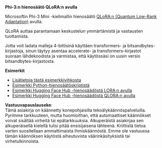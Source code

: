 **Phi-3:n hienosäätö QLoRA:n avulla**

Microsoftin Phi-3 Mini -kielimallin hienosäätö [QLoRA:n (Quantum Low-Rank Adaptation)](https://github.com/artidoro/qlora) avulla.

QLoRA auttaa parantamaan keskustelun ymmärtämistä ja vastausten tuottamista.

Jotta voit ladata malleja 4-bittisinä käyttäen transformers- ja bitsandbytes-kirjastoja, sinun täytyy asentaa accelerate- ja transformers-kirjastot suoraan lähdekoodista ja varmistaa, että käytössäsi on uusin versio bitsandbytes-kirjastosta.

**Esimerkit**
- [Lisätietoja tästä esimerkkivihkosta](../../../../code/03.Finetuning/Phi_3_Inference_Finetuning.ipynb)
- [Esimerkki Python-hienosäätöskriptistä](../../../../code/03.Finetuning/FineTrainingScript.py)
- [Esimerkki Hugging Face Hub -hienosäädöstä LORA:n avulla](../../../../code/03.Finetuning/Phi-3-finetune-lora-python.ipynb)
- [Esimerkki Hugging Face Hub -hienosäädöstä QLORA:n avulla](../../../../code/03.Finetuning/Phi-3-finetune-qlora-python.ipynb)

**Vastuuvapauslauseke**:  
Tämä asiakirja on käännetty konepohjaisilla tekoälykäännöspalveluilla. Pyrimme tarkkuuteen, mutta huomioithan, että automaattiset käännökset voivat sisältää virheitä tai epätarkkuuksia. Alkuperäistä asiakirjaa sen alkuperäisellä kielellä tulisi pitää ensisijaisena lähteenä. Kriittistä tietoa varten suositellaan ammattimaista ihmiskäännöstä. Emme ole vastuussa tämän käännöksen käytöstä aiheutuvista väärinkäsityksistä tai virhetulkinnoista.